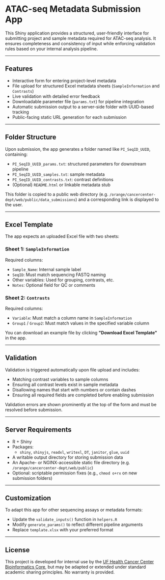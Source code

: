 # ATAC-seq Metadata Submission App

This Shiny application provides a structured, user-friendly interface for submitting project and sample metadata required for ATAC-seq analysis. It ensures completeness and consistency of input while enforcing validation rules based on your internal analysis pipeline.

---

## Features

- Interactive form for entering project-level metadata
- File upload for structured Excel metadata sheets (`SampleInformation` and `Contrasts`)
- Live validation with detailed error feedback
- Downloadable parameter file (`params.txt`) for pipeline integration
- Automatic submission output to a server-side folder with UUID-based tracking
- Public-facing static URL generation for each submission

---

## Folder Structure

Upon submission, the app generates a folder named like `PI_SeqID_UUID`, containing:

- `PI_SeqID_UUID_params.txt`: structured parameters for downstream pipeline
- `PI_SeqID_UUID_samples.txt`: sample metadata
- `PI_SeqID_UUID_contrasts.txt`: contrast definitions
- (Optional) `README.html` or linkable metadata stub

This folder is copied to a public web directory (e.g. `/orange/cancercenter-dept/web/public/data_submissions`) and a corresponding link is displayed to the user.

---

## Excel Template

The app expects an uploaded Excel file with two sheets:

### Sheet 1: `SampleInformation`

Required columns:
- `Sample_Name`: Internal sample label
- `SeqID`: Must match sequencing FASTQ naming
- Other variables: Used for grouping, contrasts, etc.
- `Notes`: Optional field for QC or comments

### Sheet 2: `Contrasts`

Required columns:
- `Variable`: Must match a column name in `SampleInformation`
- `Group1` / `Group2`: Must match values in the specified variable column

You can download an example file by clicking **"Download Excel Template"** in the app.

---

## Validation

Validation is triggered automatically upon file upload and includes:
- Matching contrast variables to sample columns
- Ensuring all contrast levels exist in sample metadata
- Disallowing names that start with numbers or contain dashes
- Ensuring all required fields are completed before enabling submission

Validation errors are shown prominently at the top of the form and must be resolved before submission.

---

## Server Requirements

- R + Shiny
- Packages:
  - `shiny`, `shinyjs`, `readxl`, `writexl`, `DT`, `janitor`, `glue`, `uuid`
- A writable output directory for storing submission data
- An Apache- or NGINX-accessible static file directory (e.g. `/orange/cancercenter-dept/web/public`)
- Optional: scriptable permission fixes (e.g., `chmod o+rx` on new submission folders)

---

## Customization

To adapt this app for other sequencing assays or metadata formats:

- Update the `validate_inputs()` function in `helpers.R`
- Modify `generate_params()` to reflect different pipeline arguments
- Replace `template.xlsx` with your preferred format

---

## License

This project is developed for internal use by the [UF Health Cancer Center Bioinformatics Core](https://cancer.ufl.edu/), but may be adapted or extended under standard academic sharing principles. No warranty is provided.


